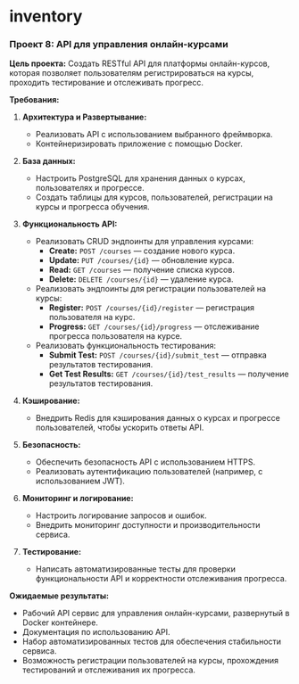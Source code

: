 # inventory

### **Проект 8: API для управления онлайн-курсами**

**Цель проекта:**
Создать RESTful API для платформы онлайн-курсов, которая позволяет пользователям регистрироваться на курсы, проходить тестирование и отслеживать прогресс.

**Требования:**
1. **Архитектура и Развертывание:**
   - Реализовать API с использованием выбранного фреймворка.
   - Контейнеризировать приложение с помощью Docker.

2. **База данных:**
   - Настроить PostgreSQL для хранения данных о курсах, пользователях и прогрессе.
   - Создать таблицы для курсов, пользователей, регистрации на курсы и прогресса обучения.

3. **Функциональность API:**
   - Реализовать CRUD эндпоинты для управления курсами:
     - **Create:** `POST /courses` — создание нового курса.
     - **Update:** `PUT /courses/{id}` — обновление курса.
     - **Read:** `GET /courses` — получение списка курсов.
     - **Delete:** `DELETE /courses/{id}` — удаление курса.
   - Реализовать эндпоинты для регистрации пользователей на курсы:
     - **Register:** `POST /courses/{id}/register` — регистрация пользователя на курс.
     - **Progress:** `GET /courses/{id}/progress` — отслеживание прогресса пользователя на курсе.
   - Реализовать функциональность тестирования:
     - **Submit Test:** `POST /courses/{id}/submit_test` — отправка результатов тестирования.
     - **Get Test Results:** `GET /courses/{id}/test_results` — получение результатов тестирования.

4. **Кэширование:**
   - Внедрить Redis для кэширования данных о курсах и прогрессе пользователей, чтобы ускорить ответы API.

5. **Безопасность:**
   - Обеспечить безопасность API с использованием HTTPS.
   - Реализовать аутентификацию пользователей (например, с использованием JWT).

6. **Мониторинг и логирование:**
   - Настроить логирование запросов и ошибок.
   - Внедрить мониторинг доступности и производительности сервиса.

7. **Тестирование:**
   - Написать автоматизированные тесты для проверки функциональности API и корректности отслеживания прогресса.

**Ожидаемые результаты:**
- Рабочий API сервис для управления онлайн-курсами, развернутый в Docker контейнере.
- Документация по использованию API.
- Набор автоматизированных тестов для обеспечения стабильности сервиса.
- Возможность регистрации пользователей на курсы, прохождения тестирований и отслеживания их прогресса.
